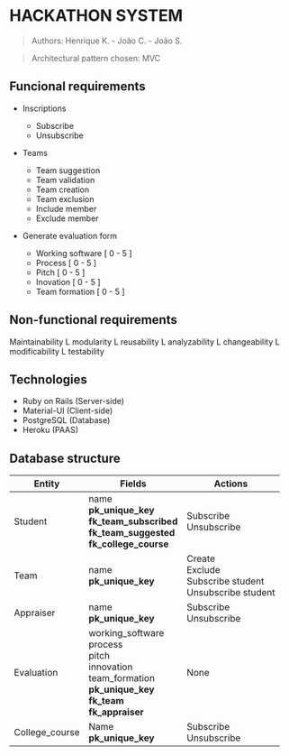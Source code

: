 # HACKATHON SYSTEM

>Authors: Henrique K. - João C. - João S.

>Architectural pattern chosen: MVC

## Funcional requirements

* Inscriptions
  * Subscribe
  * Unsubscribe

* Teams
  * Team suggestion
  * Team validation
  * Team creation
  * Team exclusion
  * Include member
  * Exclude member

* Generate evaluation form
  * Working software [ 0 - 5 ]
  * Process [ 0 - 5 ]
  * Pitch [ 0 - 5 ]
  * Inovation [ 0 - 5 ]
  * Team formation [ 0 - 5 ]
  
## Non-functional requirements

Maintainability
  L modularity
  L reusability
  L analyzability
  L changeability
  L modificability
  L testability

## Technologies

* Ruby on Rails (Server-side)
* Material-UI (Client-side)
* PostgreSQL (Database)
* Heroku (PAAS)

## Database structure

| Entity | Fields | Actions |
| ---------- | ---------- | ---------- |
| Student | name <br> **pk_unique_key** <br> **fk_team_subscribed** <br> **fk_team_suggested** <br> **fk_college_course** | Subscribe <br> Unsubscribe |
| Team | name <br> **pk_unique_key** | Create <br> Exclude <br> Subscribe student <br> Unsubscribe student | 
| Appraiser | name <br> **pk_unique_key** | Subscribe <br> Unsubscribe |
| Evaluation | working_software <br> process <br> pitch <br> innovation <br> team_formation <br> **pk_unique_key** <br> **fk_team** <br> **fk_appraiser** | None |
| College_course | Name <br> **pk_unique_key** | Subscribe <br> Unsubscribe |
